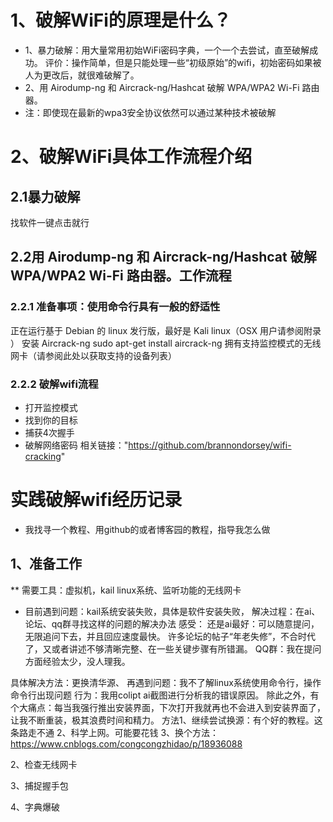 # 1、破解WiFi的原理是什么？
* 1、暴力破解：用大量常用初始WiFi密码字典，一个一个去尝试，直至破解成功。
评价：操作简单，但是只能处理一些“初级原始”的wifi，初始密码如果被人为更改后，就很难破解了。
* 2、用 Airodump-ng 和 Aircrack-ng/Hashcat 破解 WPA/WPA2 Wi-Fi 路由器。
* 注：即使现在最新的wpa3安全协议依然可以通过某种技术被破解

# 2、破解WiFi具体工作流程介绍

## 2.1暴力破解
找软件一键点击就行

## 2.2用 Airodump-ng 和 Aircrack-ng/Hashcat 破解 WPA/WPA2 Wi-Fi 路由器。工作流程

### 2.2.1 准备事项：使用命令行具有一般的舒适性
正在运行基于 Debian 的 linux 发行版，最好是 Kali linux（OSX 用户请参阅附录 ）
安装 Aircrack-ng
sudo apt-get install aircrack-ng
拥有支持监控模式的无线网卡（请参阅此处以获取支持的设备列表）

### 2.2.2 破解wifi流程
- 打开监控模式
- 找到你的目标
- 捕获4次握手
- 破解网络密码
相关链接："https://github.com/brannondorsey/wifi-cracking"


# 实践破解wifi经历记录

* 我找寻一个教程、用github的或者博客园的教程，指导我怎么做

## 1、准备工作
**
需要工具：虚拟机，kail linux系统、监听功能的无线网卡

* 目前遇到问题：kail系统安装失败，具体是软件安装失败，
解决过程：在ai、论坛、qq群寻找这样的问题的解决办法
感受：
还是ai最好：可以随意提问，无限追问下去，并且回应速度最快。
许多论坛的帖子“年老失修”，不合时代了，又或者讲述不够清晰完整、在一些关键步骤有所错漏。
QQ群：我在提问方面经验太少，没人理我。

具体解决方法：更换清华源、
再遇到问题：我不了解linux系统使用命令行，操作命令行出现问题
行为：我用colipt ai截图进行分析我的错误原因。
除此之外，有个大痛点：每当我强行推出安装界面，下次打开我就再也不会进入到安装界面了，让我不断重装，极其浪费时间和精力。
方法1、继续尝试换源：有个好的教程。这条路走不通
    2、科学上网。可能要花钱
    3、换个方法：https://www.cnblogs.com/congcongzhidao/p/18936088

2、检查无线网卡

3、捕捉握手包

4、字典爆破

